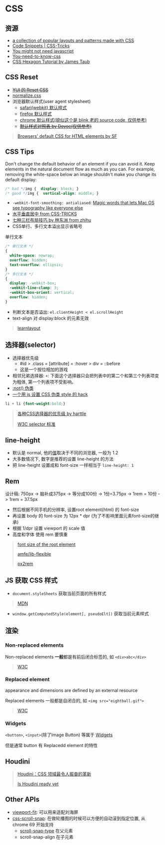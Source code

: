 # CSS

## 资源

* [a collection of popular layouts and patterns made with CSS](https://csslayout.io/patterns)
* [Code Snippets | CSS-Tricks](http://css-tricks.com/snippets/)
* [You might not need javascript](http://youmightnotneedjs.com/)
* [You-need-to-know-css](https://lhammer.cn/You-need-to-know-css)
* [CSS Hexagon Tutorial by James Taub](http://jtauber.github.io/articles/css-hexagon.html)

## CSS Reset

* ~~[YUI 的 Reset CSS](http://meyerweb.com/eric/tools/css/reset)~~
* [normalize.css](http://necolas.github.io/normalize.css/)
* 浏览器默认样式(user agent stylesheet)
  * [safari(webkit) 默认样式](https://github.com/WebKit/webkit/blob/master/Source/WebCore/css/html.css)
  * [firefox 默认样式](https://dxr.mozilla.org/mozilla-central/source/layout/style/res/html.css)
  * [chrome 默认样式(貌似这个是 blink 老的 source code, 仅供参考)](https://chromium.googlesource.com/chromium/blink/+/master/Source/core/css/html.css)
  * ~~[默认样式对照表 by Doyoe(仅供参考)](http://developer.doyoe.com/default-style/)~~

> [Browsers' default CSS for HTML elements by SF](https://stackoverflow.com/questions/6867254/browsers-default-css-for-html-elements/6867287#6867287)

## CSS Tips

Don't change the default behavior of an element if you can avoid it. Keep elements in the natural document flow as much as you can. For example, removing the white-space below an image shouldn't make you change its default display:

```css
/* bad */img {  display: block; }
/* good */img {  vertical-align: middle; }
```

* `-webkit-font-smoothing: antialiased`: [Magic words that lets Mac OS see typography like everyone else](https://developer.mozilla.org/zh-CN/docs/Web/CSS/font-smooth)
* [水平垂直居中 from CSS-TRICKS](https://css-tricks.com/centering-css-complete-guide/)
* [七种三栏布局技巧 by 林东洲 from zhihu](https://zhuanlan.zhihu.com/p/25070186)
* CSS单行、多行文本溢出显示省略号

单行文本

```css
/* 单行文本 */
{
  white-space: nowrap;
  overflow: hidden;
  text-overflow: ellipsis;
}
/* 多行文本 */
{
  display: -webkit-box;
  -webkit-line-clamp: 3;
  -webkit-box-orient: vertical;
  overflow: hidden;
}
```

* 判断文本是否溢出: `el.clientHeight < el.scrollHeight`
* text-align 对 display:block 的元素无效

> [learnlayout](http://zh.learnlayout.com/)

## 选择器(selector)

* 选择器优先级
  * #id > .class = [attribute] = :hover > div = ::before
  * 这是一个按位相加的游戏
* 相邻兄弟选择器: `+`: 下面这个选择器只会把列表中的第二个和第三个列表项变为粗体, 第一个列表项不受影响。
* [:not() 伪类](https://developer.mozilla.org/zh-CN/docs/Web/CSS/:not)
* [一个用 js 设置 CSS 伪类 style 的 hack](http://mcgivery.com/htmlelement-pseudostyle-settingmodifying-before-and-after-in-javascript/)

```css
li + li {font-weight:bold;}
```

> [各种CSS选择器的优先级 by harttle](https://harttle.land/2015/07/16/css-priority.html)
>
> [W3C selector 标准](https://www.w3.org/TR/selectors-3/#specificity)

## line-height

* 默认是 normal, 他的[值](https://developer.mozilla.org/zh-CN/docs/Web/CSS/line-height#%E5%8F%96%E5%80%BC)取决于不同的浏览器, 一般为 1.2
* 大多数情况下, 数字是推荐的设置 line-height 的方法
* 把 line-height 设置成和 font-size 一样相当于 `line-height: 1`

## Rem

设计稿: 750px -> 脑补成375px -> 等分成100份 -> 1份=3.75px -> 1rem = 10份 -> 1rem = 37.5px

* 然后根据不同手机的分辨率, 设置root element(html) 的 font-size
* 再设置 body 的 font-size 为 12px * dpr (为了不影响里面元素font-size的继承)
* 根据 1/dpr 设置 viewport 的 scale 值
* 高度和字体 使用 rem 要慎重

> [font size of the root element](https://www.w3.org/TR/css3-values/#rem)
>
> [amfe/lib-flexible](https://github.com/amfe/article/issues/17)
>
> [px2rem](https://www.npmjs.com/package/px2rem)

## JS 获取 CSS 样式

* `document.styleSheets` 获取当前页面的所有样式

> [MDN](https://developer.mozilla.org/en-US/docs/Web/API/CSSStyleSheet)

* `window.getComputedStyle(element[, pseudoElt])` 获取当前元素样式

## 渲染

### Non-replaced elements

Non-replaced elements **一般**都是有前后闭合标签的, 如 `<div>abc</div>`

> [W3C](https://www.w3.org/TR/html5/rendering.html#non-replaced-elements)

### Replaced element

appearance and dimensions are defined by an external resource

Replaced elements 一般都是自闭合的, 如 `<img src="eightball.gif">`

> [W3C](https://www.w3.org/TR/html5/rendering.html#replaced-elements)

### Widgets

`<button>`, `<input>`(除了Image Button) 等属于 [Widgets](https://www.w3.org/TR/html5/rendering.html#widgets)

但是通常 button 有 Replacedd element 的特性

## Houdini

> [Houdini：CSS 领域最令人振奋的革新](https://zhuanlan.zhihu.com/p/20939640)
>
> [Is Houdini ready yet](https://ishoudinireadyyet.com/)

## Other APIs

* [viewport-fit](https://developer.mozilla.org/en-US/docs/Web/CSS/@viewport/viewport-fit): 可以用来适配刘海屏
* [css-scroll-snap](https://www.w3.org/TR/css-scroll-snap-1/): 在做轮播图的时候可以方便的自动滚到指定位置, 从 chrome 69 开始支持
  * [scroll-snap-type](https://developer.mozilla.org/en-US/docs/Web/CSS/scroll-snap-type) 在父元素
  * scroll-snap-align 在子元素
